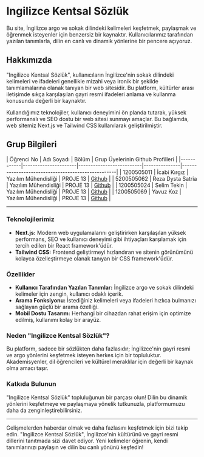 # Ingilizce Kentsal Sözlük

Bu site, İngilizce argo ve sokak dilindeki kelimeleri keşfetmek, paylaşmak ve öğrenmek isteyenler için benzersiz bir kaynaktır. Kullanıcılarımız tarafından yazılan tanımlarla, dilin en canlı ve dinamik yönlerine bir pencere açıyoruz.

## Hakkımızda

"Ingilizce Kentsal Sözlük", kullanıcıların İngilizce'nin sokak dilindeki kelimeleri ve ifadeleri genellikle mizahi veya ironik bir şekilde tanımlamalarına olanak tanıyan bir web sitesidir. Bu platform, kültürler arası iletişimde sıkça karşılaşılan gayri resmi ifadeleri anlama ve kullanma konusunda değerli bir kaynaktır.

Kullandığımız teknolojiler, kullanıcı deneyimini ön planda tutarak, yüksek performanslı ve SEO dostu bir web sitesi sunmayı amaçlar. Bu bağlamda, web sitemiz Next.js ve Tailwind CSS kullanılarak geliştirilmiştir.

## Grup Bilgileri

| Öğrenci No | Adı Soyadı           | Bölüm          		   |  Grup Üyelerinin Github Profilleri                 |
|------------|----------------------|--------------------------|---------------|---------------------------------------------------|
| 1200505011  | İcabi Kırgız		| Yazılım Mühendisliği     | PROJE 13       | [Github](https://github.com/balfatih)     |
| 5200505062  | Reza Dysta Satria   | Yazılım Mühendisliği     | PROJE 13       | [Github](https://github.com/balfatih)     |
| 1200505024     | Selim Tekin   | Yazılım Mühendisliği     | PROJE 13       | [Github](https://github.com/balfatih)     |
| 1200505069     | Yavuz Koz   | Yazılım Mühendisliği     | PROJE 13       | [Github](https://github.com/balfatih)     |

---

### Teknolojilerimiz

- **Next.js:** Modern web uygulamalarını geliştirirken karşılaşılan yüksek performans, SEO ve kullanıcı deneyimi gibi ihtiyaçları karşılamak için tercih edilen bir React framework'üdür.
- **Tailwind CSS:** Frontend geliştirmeyi hızlandıran ve sitenin görünümünü kolayca özelleştirmeye olanak tanıyan bir CSS framework'üdür.

### Özellikler

- **Kullanıcı Tarafından Yazılan Tanımlar:** İngilizce argo ve sokak dilindeki kelimeler için zengin, kullanıcı odaklı içerik.
- **Arama Fonksiyonu:** İstediğiniz kelimeleri veya ifadeleri hızlıca bulmanızı sağlayan güçlü bir arama özelliği.
- **Mobil Dostu Tasarım:** Herhangi bir cihazdan rahat erişim için optimize edilmiş, kullanımı kolay bir arayüz.

### Neden "Ingilizce Kentsal Sözlük"?

Bu platform, sadece bir sözlükten daha fazlasıdır; İngilizce'nin gayri resmi ve argo yönlerini keşfetmek isteyen herkes için bir topluluktur. Akademisyenler, dil öğrencileri ve kültürel meraklılar için değerli bir kaynak olma amacı taşır.

### Katkıda Bulunun

"Ingilizce Kentsal Sözlük" topluluğunun bir parçası olun! Dilin bu dinamik yönlerini keşfetmeye ve paylaşmaya yönelik tutkunuzla, platformumuzu daha da zenginleştirebilirsiniz.

---

Gelişmelerden haberdar olmak ve daha fazlasını keşfetmek için bizi takip edin. "Ingilizce Kentsal Sözlük", İngilizce'nin kültürünü ve gayri resmi dillerini tanıtmada sizi davet ediyor. Yeni kelimeler öğrenin, kendi tanımlarınızı paylaşın ve dilin bu canlı yönünü keşfedin!
